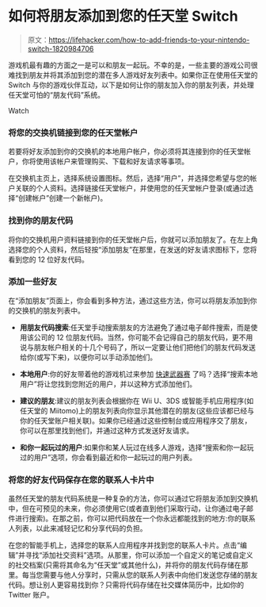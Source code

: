 # 如何将朋友添加到您的任天堂 Switch

> 原文：<https://lifehacker.com/how-to-add-friends-to-your-nintendo-switch-1820984706>

游戏机最有趣的方面之一是可以和朋友一起玩。不幸的是，一些主要的游戏公司很难找到朋友并将其添加到您的潜在多人游戏好友列表中。如果你正在使用任天堂的 Switch 与你的游戏伙伴互动，以下是如何让你的朋友加入你的朋友列表，并处理任天堂可怕的“朋友代码”系统。

Watch

### **将您的交换机链接到您的任天堂帐户**

若要将好友添加到你的交换机的本地用户帐户，你必须将其连接到你的任天堂帐户，你将使用该帐户来管理购买、下载和好友请求等事项。

在交换机主页上，选择系统设置图标。然后，选择“用户”，并选择您希望与您的帐户关联的个人资料。选择链接任天堂帐户，并使用您的任天堂帐户登录(或通过选择“创建帐户”创建一个新帐户)。

### **找到你的朋友代码**

将你的交换机用户资料链接到你的任天堂帐户后，你就可以添加朋友了。在左上角选择您的个人资料，然后轻按“添加朋友”在那里，在发送的好友请求图标下，您将看到您的 12 位好友代码。

### **添加一些好友**

在“添加朋友”页面上，你会看到多种方法，通过这些方法，你可以将朋友添加到你的交换机的朋友列表中。

*   **用朋友代码搜索**:任天堂手动搜索朋友的方法避免了通过电子邮件搜索，而是使用该公司的 12 位朋友代码。当然，你可能不会记得自己的朋友代码，更不用说与朋友帐户相关的十几个号码了，所以一定要让他们把他们的朋友代码发送给你(或写下来)，以便你可以手动添加他们。

*   **本地用户**:你的好友带着他的游戏机过来参加 [快速武器赛](https://kotaku.com/nintendos-arms-does-not-have-legs-1797474999) 了吗？选择“搜索本地用户”将让您找到您附近的用户，并以这种方式添加他们。

*   **建议的朋友**:建议的朋友列表会根据你在 Wii U、3DS 或智能手机应用程序(如任天堂的 Miitomo)上的朋友列表向你显示其他潜在的朋友(这些应该都已经与你的任天堂账户相关联)。如果你已经通过这些控制台或应用程序交了朋友，你可以在那里找到他们，并通过这种方式发送好友请求。

*   **和你一起玩过的用户**:如果你和某人玩过在线多人游戏，选择“搜索和你一起玩过的用户”选项，你会看到最近和你一起玩过的用户列表。

### **将您的好友代码保存在您的联系人卡片中**

虽然任天堂的朋友代码系统是一种复杂的方法，你可以通过它将朋友添加到交换机中，但在可预见的未来，你必须使用它(或者直到他们采取行动，让你通过电子邮件进行搜索)。在那之前，你可以把代码放在一个你永远都能找到的地方:你的联系人列表，以此来减轻记忆和分享代码的负担。

在您的智能手机上，选择您的联系人应用程序并找到您的联系人卡片。点击“编辑”并寻找“添加社交资料”选项。从那里，你可以添加一个自定义的笔记或自定义的社交档案(只需将其命名为“任天堂”或其他什么)，并将你的朋友代码存储在那里。每当您需要与他人分享时，只需从您的联系人列表中向他们发送您存储的朋友代码。想让别人更容易找到你？只需将代码存储在社交媒体简历中，比如你的 Twitter 账户。